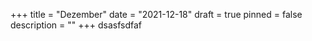 +++
title = "Dezember"
date = "2021-12-18"
draft = true
pinned = false
description = ""
+++
dsasfsdfaf